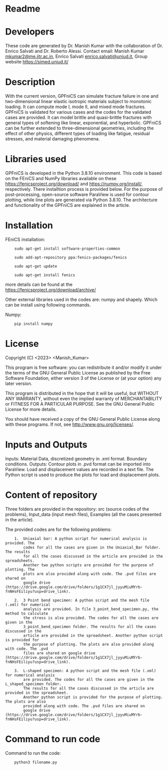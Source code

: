 # Readme

# Developers
These code are generated by Dr. Manish Kumar with the collaboration of Dr. Enrico Salvati and Dr. Roberto Alessi.
Contact email: Manish Kumar <mkumar2@me.iitr.ac.in>, Enrico Salvati <enrico.salvati@uniud.it>, Group website https://simed.uniud.it/

# Description 
With the current version, GPFniCS can simulate fracture failure in one and two-dimensional linear elastic isotropic materials subject to monotonic loading. It can compute mode I, mode II, and mixed mode fractures. GPFniCS is validated for various cases and the codes for the validated cases are provided. It can model brittle and quasi-brittle fractures with general types of softening like linear, exponential, and hyperbolic. GPFniCS can be further extended to three-dimensional geometries, including the effect of other physics, different types of loading like fatigue, residual stresses, and material damaging phenomena.

# Libraries used
GPFniCS is developed in the Python 3.8.10 environment. This code is based on the FEniCS and NumPy libraries available on these https://fenicsproject.org/download/ and https://numpy.org/install/, respectively. There installtion process is provided below. For the purpose of post-processing, open-source software ParaView is used for contour plotting, while line plots are generated via Python 3.8.10. The architecture and functionality of the GPFniCS are explained in the article. 

# Installation
FEniCS installation:

        sudo apt-get install software-properties-common
	
        sudo add-apt-repository ppa:fenics-packages/fenics
	
        sudo apt-get update
	
        sudo apt-get install fenics

more details can be found at the https://fenicsproject.org/download/archive/

Other external libraries used in the codes are: numpy and shapely.
Which can be install using following commands.

Numpy:

        pip install numpy

# License
Copyright (C) <2023>  <Manish_Kumar>

This program is free software: you can redistribute it and/or modify
it under the terms of the GNU General Public License as published by
the Free Software Foundation, either version 3 of the License or 
(at your option) any later version.

This program is distributed in the hope that it will be useful, 
but WITHOUT ANY WARRANTY, without even the implied warranty of 
MERCHANTABILITY or FITNESS FOR A PARTICULAR PURPOSE. See the 
GNU General Public License for more details.

You should have received a copy of the GNU General Public License 
along with these programs. If not, see <http://www.gnu.org/licenses/>.

# Inputs and Outputs
Inputs: Material Data, discretized geometry in .xml format. Boundary conditions.
Outputs: Contour plots in .pvd format can be imported into ParaView. Load and displacement values are recorded in a text file. The Python script is used to produce the plots for load and displacement plots.

# Content of repository
Three folders are provided in the repository: src (source codes of the problems), Input_data (input mesh files), Examples (all the cases presented in the article).

The provided codes are for the following problems: 
	
        1.  Uniaxial bar: A python script for numerical analysis is provided. The 
            codes for all the cases are given in the Uniaxial_Bar folder. The results 
            for all the cases discussed in the article are provided in the spreadsheets. 
            Another two python scripts are provided for the purpose of plotting. The 
            plots are also provided along with code. The .pvd files are shared on 
            google drive (https://drive.google.com/drive/folders/1g1CX7jl_jyyuMiuMYrb-fnNHsFEiliyu?usp=drive_link).

        2.  3 Point bend specimen: A python script and the mesh file (.xml) for numerical
            analysis are provided. In file 3_point_bend_specimen.py, the method to calculate 
            the stress is also provided. The codes for all the cases are given in the 
            3_point_bend_specimen folder. The results for all the cases discussed in the 
            article are provided in the spreadsheet. Another python script is provided for
            the purpose of plotting. The plots are also provided along with code. The .pvd
            files are shared on google drive (https://drive.google.com/drive/folders/1g1CX7jl_jyyuMiuMYrb-fnNHsFEiliyu?usp=drive_link).

        3.  L-shaped specimen: A python script and the mesh file (.xml) for numerical analysis
            are provided. The codes for all the cases are given in the L_shaped_specimen folder.
            The results for all the cases discussed in the article are provided in the spreadsheet.
            Another python script is provided for the purpose of plotting. The plots are also 
            provided along with code. The .pvd files are shared on 
            google drive (https://drive.google.com/drive/folders/1g1CX7jl_jyyuMiuMYrb-fnNHsFEiliyu?usp=drive_link).

# Command to run code
Command to run the code:

        python3 filename.py
